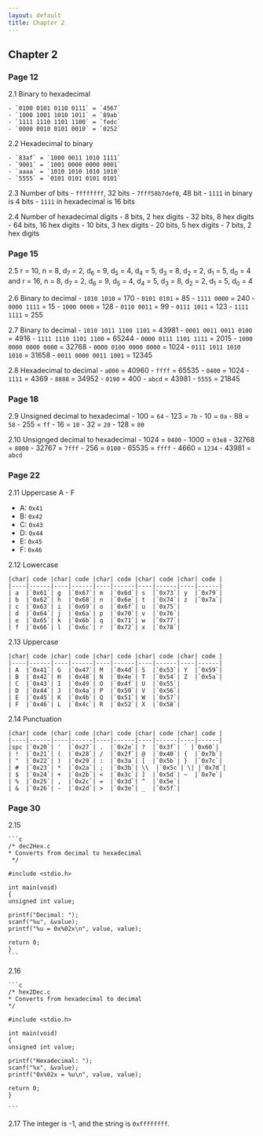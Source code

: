 ```yaml
---
layout: default
title: Chapter 2
---
```


## Chapter 2

### Page 12
2.1 Binary to hexadecimal

    - `0100 0101 0110 0111` = `4567`
    - `1000 1001 1010 1011` = `89ab`
    - `1111 1110 1101 1100` = `fedc`
    - `0000 0010 0101 0010` = `0252`

2.2 Hexadecimal to binary

    - `83af` = `1000 0011 1010 1111`
    - `9001` = `1001 0000 0000 0001`
    - `aaaa` = `1010 1010 1010 1010`
    - `5555` = `0101 0101 0101 0101`

2.3 Number of bits
    - `ffffffff`, 32 bits
    - `7fff58b7def0`, 48 bit
    - `1111` in binary is 4 bits
    - `1111` in hexadecimal is 16 bits


2.4 Number of hexadecimal digits
    - 8 bits, 2 hex digits
    - 32 bits, 8 hex digits
    - 64 bits, 16 hex digits
    - 10 bits, 3 hex digits
    - 20 bits, 5 hex digits
    - 7 bits, 2 hex digits

### Page 15
2.5 r = 10, n = 8, d<sub>7</sub> = 2, d<sub>6</sub> = 9, d<sub>5</sub> = 4, d<sub>4</sub> = 5, d<sub>3</sub> = 8, d<sub>2</sub> = 2, d<sub>1</sub> = 5, d<sub>0</sub> = 4 and r = 16, n = 8, d<sub>7</sub> = 2, d<sub>6</sub> = 9, d<sub>5</sub> = 4, d<sub>4</sub> = 5, d<sub>3</sub> = 8, d<sub>2</sub> = 2, d<sub>1</sub> = 5, d<sub>0</sub> = 4

2.6 Binary to decimal
    - `1010 1010` = 170
    - `0101 0101` = 85
    - `1111 0000` = 240
    - `0000 1111` = 15
    - `1000 0000` = 128
    - `0110 0011` = 99
    - `0111 1011` = 123
    - `1111 1111` = 255

2.7 Binary to decimal
    - `1010 1011 1100 1101` = 43981
    - `0001 0011 0011 0100` = 4916
    - `1111 1110 1101 1100` = 65244
    - `0000 0111 1101 1111` = 2015
    - `1000 0000 0000 0000` = 32768
    - `0000 0100 0000 0000` = 1024
    - `0111 1011 1010 1010` = 31658
    - `0011 0000 0011 1001` = 12345

2.8 Hexadecimal to decimal
    - `a000` = 40960
    - `ffff` = 65535
    - `0400` = 1024
    - `1111` = 4369
    - `8888` = 34952
    - `0190` = 400
    - `abcd` = 43981
    - `5555` = 21845

### Page 18
2.9 Unsigned decimal to hexadecimal
    - 100 = `64`
    - 123 = `7b`
    - 10 = `0a`
    - 88 = `58`
    - 255 = `ff`
    - 16 = `10`
    - 32 = `20`
    - 128 = `80`

2.10 Unsignged decimal to hexadecimal
    - 1024 = `0400`
    - 1000 = `03e8`
    - 32768 = `8000`
    - 32767 = `7fff`
    - 256 = `0100`
    - 65535 = `ffff`
    - 4660 = `1234`
    - 43981 = `abcd`

### Page 22
2.11 Uppercase A - F
   - A: `0x41`
   - B: `0x42`
   - C: `0x43`
   - D: `0x44`
   - E: `0x45`
   - F: `0x46`

2.12 Lowercase

    |char| code |char| code |char| code |char| code |char| code |
    |----|------|----|------|----|------|----|------|----|------|
    | a  |`0x61`| g  |`0x67`| m  |`0x6d`| s  |`0x73`| y  |`0x79`| 
    | b  |`0x62`| h  |`0x68`| n  |`0x6e`| t  |`0x74`| z  |`0x7a`|
    | c  |`0x63`| i  |`0x69`| o  |`0x6f`| u  |`0x75`|
    | d  |`0x64`| j  |`0x6a`| p  |`0x70`| v  |`0x76`|
    | e  |`0x65`| k  |`0x6b`| q  |`0x71`| w  |`0x77`|
    | f  |`0x66`| l  |`0x6c`| r  |`0x72`| x  |`0x78`|

2.13 Uppercase

    |char| code |char| code |char| code |char| code |char| code |
    |----|------|----|------|----|------|----|------|----|------|
    | A  |`0x41`| G  |`0x47`| M  |`0x4d`| S  |`0x53`| Y  |`0x59`| 
    | B  |`0x42`| H  |`0x48`| N  |`0x4e`| T  |`0x54`| Z  |`0x5a`|
    | C  |`0x43`| I  |`0x49`| O  |`0x4f`| U  |`0x55`|
    | D  |`0x44`| J  |`0x4a`| P  |`0x50`| V  |`0x56`|
    | E  |`0x45`| K  |`0x4b`| Q  |`0x51`| W  |`0x57`|
    | F  |`0x46`| L  |`0x4c`| R  |`0x52`| X  |`0x58`|

2.14 Punctuation

    |char| code |char| code |char| code |char| code |char| code |
    |----|------|----|------|----|------|----|------|----|------|
    |spc |`0x20`| '  |`0x27`| .  |`0x2e`| ?  |`0x3f`| ` |`0x60`|
    | !  |`0x21`| (  |`0x28`| /  |`0x2f`| @  |`0x40`| {  |`0x7b`|
    | "  |`0x22`| )  |`0x29`| :  |`0x3a`| [  |`0x5b`| }  |`0x7c`|
    | #  |`0x23`| *  |`0x2a`| ;  |`0x3b`| \\  |`0x5c`| \| |`0x7d`|
    | $  |`0x24`| +  |`0x2b`| <  |`0x3c`| ]  |`0x5d`| ~  |`0x7e`|
    | %  |`0x25`| ,  |`0x2c`| =  |`0x3d`| ^  |`0x5e`|
    | &  |`0x26`| -  |`0x2d`| >  |`0x3e`| _  |`0x5f`|

### Page 30
2.15 

    ```c
    /* dec2Hex.c
    * Converts from decimal to hexadecimal
     */

    #include <stdio.h>

    int main(void)
    {
    unsigned int value;

    printf("Decimal: ");
    scanf("%u", &value);
    printf("%u = 0x%02x\n", value, value);

    return 0;
    }
    ```

2.16 

    ```c
    /* hex2Dec.c
    * Converts from hexadecimal to decimal
    */

    #include <stdio.h>

    int main(void)
    {
    unsigned int value;

    printf("Hexadecimal: ");
    scanf("%x", &value);
    printf("0x%02x = %u\n", value, value);

    return 0;
    }

    ```

2.17 The integer is -1, and the string is `0xffffffff`.
